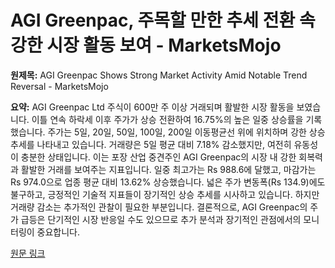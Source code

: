 # AGI Greenpac, 주목할 만한 추세 전환 속 강한 시장 활동 보여 - MarketsMojo

**원제목:** AGI Greenpac Shows Strong Market Activity Amid Notable Trend Reversal - MarketsMojo

**요약:** AGI Greenpac Ltd 주식이 600만 주 이상 거래되며 활발한 시장 활동을 보였습니다.  이틀 연속 하락세 이후 주가가 상승 전환하여 16.75%의 높은 일중 상승률을 기록했습니다.  주가는 5일, 20일, 50일, 100일, 200일 이동평균선 위에 위치하며 강한 상승 추세를 나타내고 있습니다.  거래량은 5일 평균 대비 7.18% 감소했지만, 여전히 유동성이 충분한 상태입니다.  이는 포장 산업 중견주인 AGI Greenpac의 시장 내 강한 회복력과 활발한 거래를 보여주는 지표입니다.  일중 최고가는 Rs 988.6에 달했고, 마감가는 Rs 974.0으로 업종 평균 대비 13.62% 상승했습니다.  넓은 주가 변동폭(Rs 134.9)에도 불구하고,  긍정적인 기술적 지표들이 장기적인 상승 추세를 시사하고 있습니다.  하지만 거래량 감소는 추가적인 관찰이 필요한 부분입니다.  결론적으로,  AGI Greenpac의 주가 급등은 단기적인 시장 반응일 수도 있으므로 추가 분석과 장기적인 관점에서의 모니터링이 중요합니다.

[원문 링크](https://www.marketsmojo.com/news/stocks-in-action/agi-greenpac-ltd-sees-62-million-shares-trade-for-rs-5896-crore-today-3287348)
